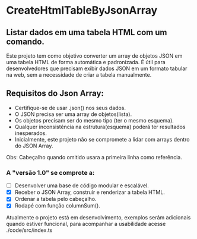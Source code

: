 # CreateHtmlTableByJsonArray
## Listar dados em uma tabela HTML com um comando.

Este projeto tem como objetivo converter um array de objetos JSON em uma tabela HTML de forma automática e padronizada. É útil para desenvolvedores que precisam exibir dados JSON em um formato tabular na web, sem a necessidade de criar a tabela manualmente.

## Requisitos do Json Array:

- Certifique-se de usar .json() nos seus dados.
- O JSON precisa ser uma array de objetos(lista).
- Os objetos precisam ser do mesmo tipo (ter o mesmo esquema).
- Qualquer inconsistência na estrutura(esquema) poderá ter resultados inesperados.
- Inicialmente, este projeto não se compromete a lidar com arrays dentro do JSON Array.
 
Obs: Cabeçalho quando omitido usara a primeira linha como referência.

 ### A "versão 1.0" se comprote a:
 - [ ] Desenvolver uma base de código modular e escalável.
 - [x] Receber o JSON Array, construir e renderizar a tabela HTML.
 - [x] Ordenar a tabela pelo cabeçalho.
 - [x] Rodapé com função columnSum().

Atualmente o projeto está em desenvolvimento, exemplos serám adicionais quando estiver funcional, para acompanhar a usabilidade acesse ./code/src/index.ts
